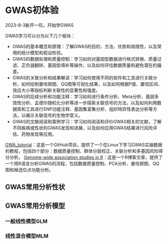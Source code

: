 # GWAS初体验

2023-8-3新开一坑，开始学GWAS

GWAS学习可以分为以下几个板块：

* GWAS的基本概念和原理：了解GWAS的目的、方法、优势和局限性，以及常用的统计模型和假设检验。
* GWAS的数据处理和质量控制：学习如何对基因型数据进行格式转换、质量过滤、正负链翻转、基因型填补等操作，以及如何评估数据质量和避免潜在的偏差。
* GWAS的关联分析和结果解读：学习如何使用不同的软件和工具进行关联分析，如何绘制曼哈顿图、QQ图等可视化结果，以及如何根据P值、置信区间、效应大小等指标判断关联性的显著性和强度。
* GWAS的后续分析和功能注释：学习如何进行条件分析、Meta分析、基因多效性分析、孟德尔随机化分析等进一步探索关联信号的方法，以及如何利用数据库和工具进行SNP功能注释、基因集富集分析、组织特异性表达分析等方法，以揭示关联信号的生物学意义。
* GWAS的文献阅读和案例学习：学习如何阅读和评价GWAS相关的文献，了解不同疾病或性状的GWAS发现和进展，以及如何应用GWAS结果进行风险评估、药物发现等应用。



[GWA_tutorial](https://github.com/MareesAT/GWA_tutorial/)：这是一个GitHub项目，提供了一个在Linux下学习GWAS实操数据的教程，包括四个部分：数据质量控制、群体分层校正、关联分析和多基因风险得分分析。
[Genome-wide association studies in R](https://www.r-bloggers.com/genome-wide-association-studies-in-r/)：这是一个R博客文章，提供了一个用R语言分析GWAS的流程，包括数据质量控制、PCA分析、曼哈顿图、QQ图和候选位点功能分析。


## GWAS常用分析性状


## GWAS常用分析模型

### 一般线性模型GLM


### 线性混合模型MLM

